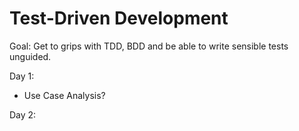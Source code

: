# Test-Driven Development

Goal: Get to grips with TDD, BDD and be able to write sensible tests unguided.

Day 1:
* Use Case Analysis?


Day 2: 